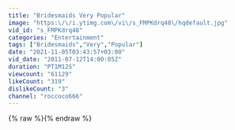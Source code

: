 ```yaml
---
title: "Bridesmaids Very Popular"
image: "https:\/\/i.ytimg.com\/vi\/s_FMPKdrq48\/hqdefault.jpg"
vid_id: "s_FMPKdrq48"
categories: "Entertainment"
tags: ["Bridesmaids","Very","Popular"]
date: "2021-11-05T03:43:57+03:00"
vid_date: "2011-07-12T14:00:05Z"
duration: "PT1M12S"
viewcount: "61129"
likeCount: "319"
dislikeCount: "3"
channel: "roccoco666"
---
```

{% raw %}{% endraw %}
